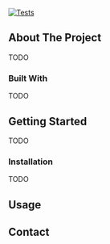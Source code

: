 [![Tests](https://github.com/xiangguand/fdt-reader/actions/workflows/test.yaml/badge.svg)](https://github.com/xiangguand/fdt-reader/actions/workflows/test.yaml)

<!-- ABOUT THE PROJECT -->
## About The Project
TODO


### Built With
TODO

<!-- GETTING STARTED -->
## Getting Started
TODO


### Installation
TODO


<!-- USAGE EXAMPLES -->
## Usage


<!-- CONTACT -->
## Contact




